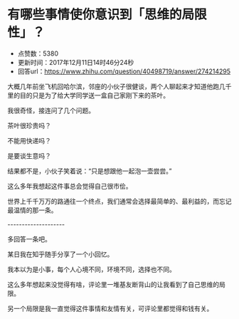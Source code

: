 # 有哪些事情使你意识到「思维的局限性」？
- 点赞数：5380
- 更新时间：2017年12月11日14时46分24秒
- 回答url：https://www.zhihu.com/question/40498719/answer/274214295
<body>
 <p data-pid="a9gk5fSx">大概几年前坐飞机回哈尔滨，邻座的小伙子很健谈，两个人聊起来才知道他跑几千里的目的只是为了给大学同学送一盒自己家刚下来的茶叶。</p>
 <p data-pid="zXdNvv1Y">我很奇怪，接连问了几个问题。</p>
 <p data-pid="suVaiRS5">茶叶很珍贵吗？</p>
 <p data-pid="BXIGGCKd">不能用快递吗？</p>
 <p data-pid="9SEnTyRl">是要谈生意吗？</p>
 <p data-pid="-hS-ssHg">结果都不是，小伙子笑着说：“只是想跟他一起泡一壶尝尝。”</p>
 <p data-pid="3zH1Ipsn">这么多年我想起这件事总会觉得自己很市侩。</p>
 <p data-pid="uCDIw0E0">世界上千千万万的路通往一个终点，我们通常会选择最简单的、最利益的，而忘记最温情的那一条。</p>
 <p data-pid="5C4PdIzr">--------------------</p>
 <p data-pid="4GPSCToc">多回答一条吧。</p>
 <p data-pid="U9R1yc7T">某日我在知乎随手分享了一个小回忆。</p>
 <p data-pid="lxVzo2AM">我本以为是小事，每个人心境不同，环境不同，选择也不同。</p>
 <p data-pid="AJj5p6y5">这么多年想起来没觉得有啥，评论里一堆基友断背山的让我看到了自己思维的局限。</p>
 <p data-pid="F121B3wv">另一个局限是我一直觉得这件事情和友情有关，可评论里都觉得和钱有关。</p>
</body>